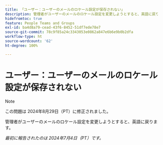 ```yaml
---
title: 「ユーザー：ユーザーのメールのロケール設定が保存されない」
description: 管理者がユーザーのメールのロケール設定を変更しようとすると、英語に戻ります。
hidefromtoc: true
feature: People Teams and Groups
exl-id: ba4d8a79-cead-43f6-8452-51df7ede78e7
source-git-commit: 78c9f85a24c3343053e0862a847e6b6e9b0b2dfa
workflow-type: ht
source-wordcount: '62'
ht-degree: 100%

---
```


# ユーザー：ユーザーのメールのロケール設定が保存されない

>[!NOTE]
>
>この問題は 2024年8月29日（PT）に修正されました。

管理者がユーザーのメールのロケール設定を変更しようとすると、英語に戻ります。

_最初に報告されたのは 2024年7月4日（PT）です。_
